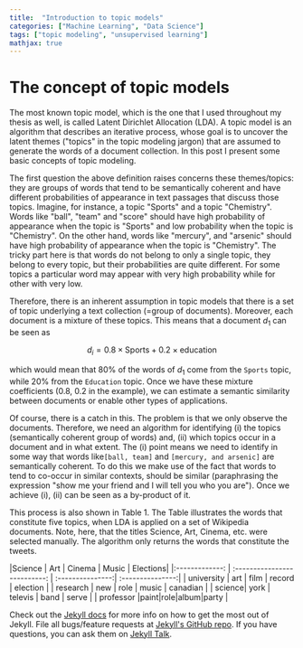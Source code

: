```yaml
---
title:  "Introduction to topic models"
categories: ["Machine Learning", "Data Science"]
tags: ["topic modeling", "unsupervised learning"]
mathjax: true
---
```



# The concept of topic models
The most known topic model, which is the one that I used throughout my thesis as well, is called Latent Dirichlet Allocation (LDA). A topic model is an algorithm that describes an iterative process, whose goal is to uncover the latent themes ("topics" in the topic modeling jargon) that are assumed to generate the words of a document collection. In this post I present some basic concepts of topic modeling. 

The first question the above definition raises concerns these themes/topics: they are groups of words that tend to be semantically coherent and have different probabilities of appearance in text passages that discuss those topics. Imagine, for instance, a topic "Sports" and a topic "Chemistry". Words like "ball", "team" and "score" should have high probability of appearance when the topic is "Sports" and low probability when the topic is "Chemistry". On the other hand, words like "mercury", and "arsenic" should have high probability of appearance when the topic is "Chemistry". The tricky part here is that words do not belong to only a single topic, they belong to every topic, but their probabilities are quite different. For some topics a particular word may appear with very high probability while for other with very low.


Therefore, there is an inherent assumption in topic models that there is a set of topic underlying a text collection (=group of documents). Moreover, each document is a mixture of these topics. This means that a document $d_1$ can be seen as 

$$ d_i = 0.8\times\text{Sports} + 0.2\times\text{education}$$

which would mean that 80% of the words of  $d_1$ come from the `Sports` topic, while 20% from the `Education` topic. Once we have these mixture coefficients (0.8, 0.2 in the example), we can estimate a semantic similarity between documents or enable other types of applications. 


Of course, there is a catch in this. The problem is that we only observe the documents. Therefore, we need an algorithm for identifying (i) the topics (semantically coherent group of words)  and, (ii) which topics occur in a document and in what extent. The (i) point means we need to identify in some way that words like`[ball, team]` and `[mercury, and arsenic]` are semantically coherent. To do this we make use of the fact that words to tend to co-occur in similar contexts, should be similar (paraphrasing the expression "show me your friend and I will tell you who you are").  Once we achieve (i), (ii) can be seen as a by-product of it. 

This process is also shown in Table 1. The Table illustrates the words that constitute five topics, when LDA is applied on a set of Wikipedia documents. Note, here, that the titles Science, Art, Cinema, etc. were selected manually.  The algorithm only returns the words that constitute the tweets.

|Science | Art | Cinema | Music | Elections| 
|:-------------: | :--------------------------: | :---------------:| :---------------:|
| university | art | film | record | election |
| research | new | role | music | canadian |
| science| york | televis | band | serve |
| professor |paint|role|album|party |



Check out the [Jekyll docs][jekyll-docs] for more info on how to get the most out of Jekyll. File all bugs/feature requests at [Jekyll's GitHub repo][jekyll-gh]. If you have questions, you can ask them on [Jekyll Talk][jekyll-talk].

[jekyll-docs]: http://jekyllrb.com/docs/home
[jekyll-gh]:   https://github.com/jekyll/jekyll
[jekyll-talk]: https://talk.jekyllrb.com/
